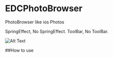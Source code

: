 # EDCPhotoBrowser
PhotoBrowser like ios Photos

SpringEffect, No SpringEffect.
ToolBar, No ToolBar.

![Alt Text](https://github.com/fanyu/EDCPhotoBrowser/blob/master/Browser.gif)

##How to use 
